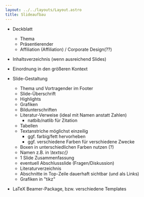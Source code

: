```yaml
---
layout: ../../layouts/Layout.astro
title: Slideaufbau 
---
```

- Deckblatt
	- Thema
	- Präsentierender
	- Affiliation (Affiliation) / Corporate Design(??)
- Inhaltsverzeichnis (wenn ausreichend Slides)
- Einordnung in den größeren Kontext
- Slide-Gestaltung
	- Thema und Vortragender im Footer
	- Slide-Überschrift
	- Highlights
	- Grafiken
	- Bildunterschriften
	- Literatur-Verweise (ideal mit Namen anstatt Zahlen)
		- natbib/natlib für Zitation
	- Tabellen
	- Textanstriche möglichst einzeilig
		- ggf. farbig/fett hervorheben
		- ggf. verschiedene Farben für verschiedene Zwecke
	- Boxen in unterschiedlichen Farben nutzen (?)
	- Namen z.B. in *\textsc{}*
	- 1 Slide Zusammenfassung
	- eventuell Abschlussslide (Fragen/Diskussion)
	- Literaturverzeichnis
	- Abschnitte in Top-Zeile dauerhaft sichtbar (und als Links)
	- Grafiken in "tikz"

- LaTeX Beamer-Package, bzw. verschiedene Templates
